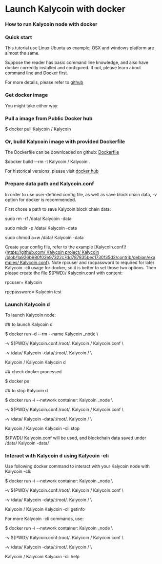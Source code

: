 # Launch Kalycoin with docker

### **How to run Kalycoin node with docker**

### **Quick start**

This tutorial use Linux Ubuntu as example, OSX and windows platform are almost the same.

Suppose the reader has basic command line knowledge, and also have docker correctly installed and configured. If not, please learn about command line and Docker first.

For more details, please refer to [github](https://github.com/KalyCoinProject/KalyCoin)

### **Get docker image**

You might take either way:

### **Pull a image from Public Docker hub**

$ docker pull Kalycoin / Kalycoin

### **Or, build Kalycoin image with provided Dockerfile**

The Dockerfile can be downloaded on github: [Dockerfile](https://github.com/KalyCoinProject/documents/blob/main/en/Launch-KalyCoin-with-Docker.md)

$docker build --rm -t Kalycoin / Kalycoin .

For historical versions, please visit [docker hub](https://hub.docker.com/r/kalycoin/kalycoin)

### **Prepare data path and Kalycoin.conf**

In order to use user-defined config file, as well as save block chain data, -v option for docker is recommended.

First chose a path to save Kalycoin block chain data:

sudo rm -rf /data/ Kalycoin -data

sudo mkdir -p /data/ Kalycoin -data

sudo chmod a+w /data/ Kalycoin -data

Create your config file, refer to the example \[Kalycoin.conf]!([https://github.com/ Kalycoin project/ Kalycoin /blob/1a926b980f03e97322c7dd787835bec1730f35d2/contrib/debian/examples/ Kalycoin.conf](https://github.com/kalycoinproject/kalycoin/blob/1a926b980f03e97322c7dd787835bec1730f35d2/contrib/debian/examples/qtum.conf)). Note rpcuser and rpcpassword to required for later Kalycoin -cli usage for docker, so it is better to set those two options. Then please create the file ${PWD}/ Kalycoin.conf with content:

rpcuser= Kalycoin

rpcpassword= Kalycoin test

### **Launch Kalycoin d**

To launch Kalycoin node:

\## to launch Kalycoin d

$ docker run -d --rm --name Kalycoin \_node \\

&#x20;            \-v ${PWD}/ Kalycoin.conf:/root/. Kalycoin / Kalycoin.conf \\

&#x20;            \-v /data/ Kalycoin -data/:/root/. Kalycoin / \\

&#x20;            Kalycoin / Kalycoin Kalycoin d

&#x20;

\## check docker processed

$ docker ps

&#x20;

\## to stop Kalycoin d

$ docker run -i --network container: Kalycoin \_node \\

&#x20;            \-v ${PWD}/ Kalycoin.conf:/root/. Kalycoin / Kalycoin.conf \\

&#x20;            \-v /data/ Kalycoin -data/:/root/. Kalycoin / \\

&#x20;            Kalycoin / Kalycoin Kalycoin -cli stop

${PWD}/ Kalycoin.conf will be used, and blockchain data saved under /data/ Kalycoin -data/

### **Interact with Kalycoin d using Kalycoin -cli**

Use following docker command to interact with your Kalycoin node with Kalycoin -cli:

$ docker run -i --network container: Kalycoin \_node \\

&#x20;            \-v ${PWD}/ Kalycoin.conf:/root/. Kalycoin / Kalycoin.conf \\

&#x20;            \-v /data/ Kalycoin -data/:/root/. Kalycoin / \\

&#x20;            Kalycoin / Kalycoin Kalycoin -cli getinfo

For more Kalycoin -cli commands, use:

$ docker run -i --network container: Kalycoin \_node \\

&#x20;            \-v ${PWD}/ Kalycoin.conf:/root/. Kalycoin / Kalycoin.conf \\

&#x20;            \-v /data/ Kalycoin -data/:/root/. Kalycoin / \\

&#x20;            Kalycoin / Kalycoin Kalycoin -cli help

&#x20;
